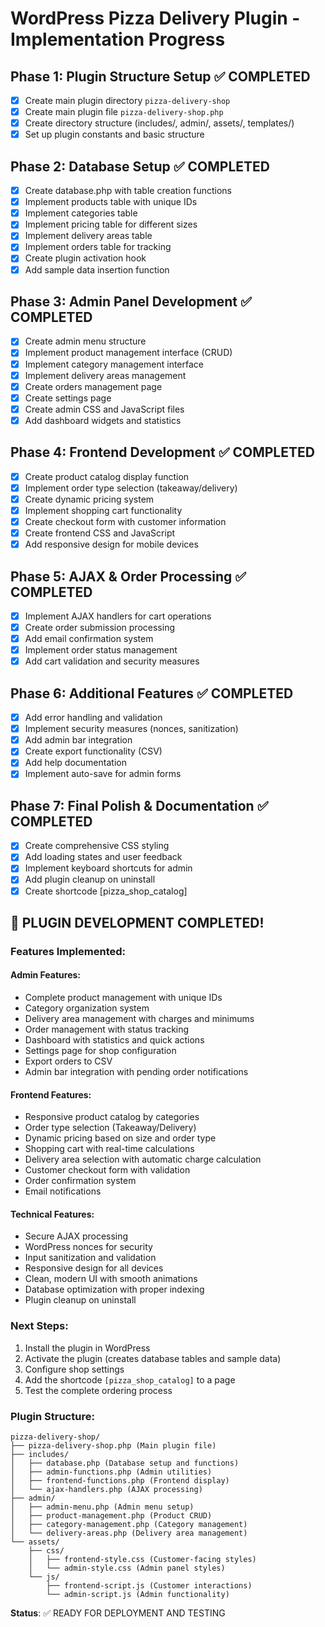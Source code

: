 # WordPress Pizza Delivery Plugin - Implementation Progress

## Phase 1: Plugin Structure Setup ✅ COMPLETED
- [x] Create main plugin directory `pizza-delivery-shop`
- [x] Create main plugin file `pizza-delivery-shop.php`
- [x] Create directory structure (includes/, admin/, assets/, templates/)
- [x] Set up plugin constants and basic structure

## Phase 2: Database Setup ✅ COMPLETED
- [x] Create database.php with table creation functions
- [x] Implement products table with unique IDs
- [x] Implement categories table
- [x] Implement pricing table for different sizes
- [x] Implement delivery areas table
- [x] Implement orders table for tracking
- [x] Create plugin activation hook
- [x] Add sample data insertion function

## Phase 3: Admin Panel Development ✅ COMPLETED
- [x] Create admin menu structure
- [x] Implement product management interface (CRUD)
- [x] Implement category management interface
- [x] Implement delivery areas management
- [x] Create orders management page
- [x] Create settings page
- [x] Create admin CSS and JavaScript files
- [x] Add dashboard widgets and statistics

## Phase 4: Frontend Development ✅ COMPLETED
- [x] Create product catalog display function
- [x] Implement order type selection (takeaway/delivery)
- [x] Create dynamic pricing system
- [x] Implement shopping cart functionality
- [x] Create checkout form with customer information
- [x] Create frontend CSS and JavaScript
- [x] Add responsive design for mobile devices

## Phase 5: AJAX & Order Processing ✅ COMPLETED
- [x] Implement AJAX handlers for cart operations
- [x] Create order submission processing
- [x] Add email confirmation system
- [x] Implement order status management
- [x] Add cart validation and security measures

## Phase 6: Additional Features ✅ COMPLETED
- [x] Add error handling and validation
- [x] Implement security measures (nonces, sanitization)
- [x] Add admin bar integration
- [x] Create export functionality (CSV)
- [x] Add help documentation
- [x] Implement auto-save for admin forms

## Phase 7: Final Polish & Documentation ✅ COMPLETED
- [x] Create comprehensive CSS styling
- [x] Add loading states and user feedback
- [x] Implement keyboard shortcuts for admin
- [x] Add plugin cleanup on uninstall
- [x] Create shortcode [pizza_shop_catalog]

## 🎉 PLUGIN DEVELOPMENT COMPLETED! 

### **Features Implemented:**

#### **Admin Features:**
- Complete product management with unique IDs
- Category organization system
- Delivery area management with charges and minimums
- Order management with status tracking
- Dashboard with statistics and quick actions
- Settings page for shop configuration
- Export orders to CSV
- Admin bar integration with pending order notifications

#### **Frontend Features:**
- Responsive product catalog by categories
- Order type selection (Takeaway/Delivery)
- Dynamic pricing based on size and order type
- Shopping cart with real-time calculations
- Delivery area selection with automatic charge calculation
- Customer checkout form with validation
- Order confirmation system
- Email notifications

#### **Technical Features:**
- Secure AJAX processing
- WordPress nonces for security
- Input sanitization and validation
- Responsive design for all devices
- Clean, modern UI with smooth animations
- Database optimization with proper indexing
- Plugin cleanup on uninstall

### **Next Steps:**
1. Install the plugin in WordPress
2. Activate the plugin (creates database tables and sample data)
3. Configure shop settings
4. Add the shortcode `[pizza_shop_catalog]` to a page
5. Test the complete ordering process

### **Plugin Structure:**
```
pizza-delivery-shop/
├── pizza-delivery-shop.php (Main plugin file)
├── includes/
│   ├── database.php (Database setup and functions)
│   ├── admin-functions.php (Admin utilities)
│   ├── frontend-functions.php (Frontend display)
│   └── ajax-handlers.php (AJAX processing)
├── admin/
│   ├── admin-menu.php (Admin menu setup)
│   ├── product-management.php (Product CRUD)
│   ├── category-management.php (Category management)
│   └── delivery-areas.php (Delivery area management)
└── assets/
    ├── css/
    │   ├── frontend-style.css (Customer-facing styles)
    │   └── admin-style.css (Admin panel styles)
    └── js/
        ├── frontend-script.js (Customer interactions)
        └── admin-script.js (Admin functionality)
```

**Status**: ✅ READY FOR DEPLOYMENT AND TESTING
